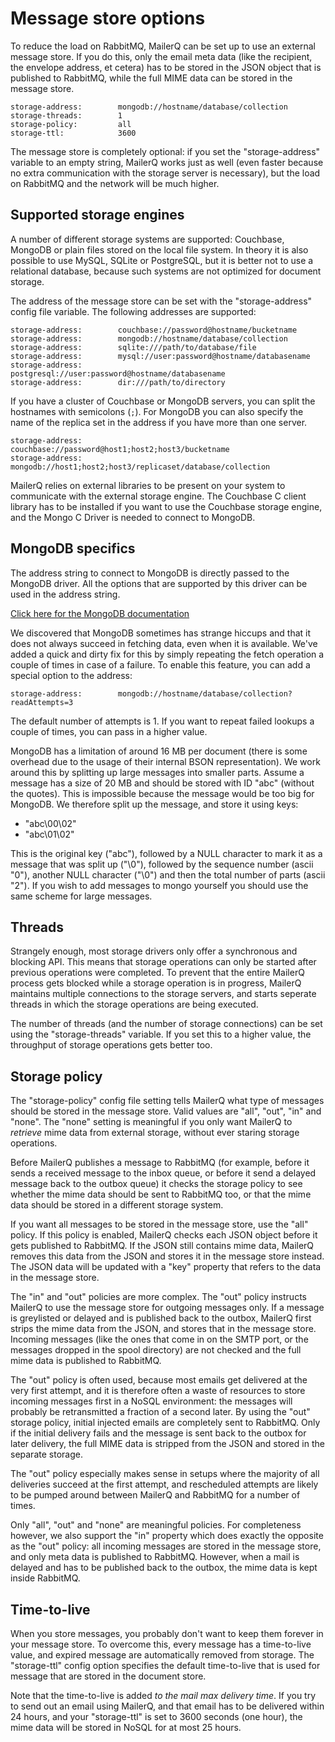 # Message store options

To reduce the load on RabbitMQ, MailerQ can be set
up to use an external message store. If you do this, only the email meta
data (like the recipient, the envelope address, et cetera) has to be
stored in the JSON object that is published to RabbitMQ, while the full
MIME data can be stored in the message store.

```
storage-address:        mongodb://hostname/database/collection
storage-threads:        1
storage-policy:         all
storage-ttl:            3600
```

The message store is completely optional: if you set the "storage-address"
variable to an empty string, MailerQ works just as well (even faster
because no extra communication with the storage server is necessary), but
the load on RabbitMQ and the network will be much higher.


## Supported storage engines

A number of different storage systems are supported: Couchbase, MongoDB
or plain files stored on the local file system. In theory it is also
possible to use MySQL, SQLite or PostgreSQL, but it is better
not to use a relational database, because such systems are not optimized
for document storage.

The address of the message store can be set with the "storage-address"
config file variable. The following addresses are supported:

```
storage-address:        couchbase://password@hostname/bucketname
storage-address:        mongodb://hostname/database/collection
storage-address:        sqlite:///path/to/database/file
storage-address:        mysql://user:password@hostname/databasename
storage-address:        postgresql://user:password@hostname/databasename
storage-address:        dir:///path/to/directory
```

If you have a cluster of Couchbase or MongoDB servers, you can split the
hostnames with semicolons (`;`). For MongoDB you can also specify
the name of the replica set in the address if you have more than one server.

```
storage-address:        couchbase://password@host1;host2;host3/bucketname
storage-address:        mongodb://host1;host2;host3/replicaset/database/collection
```

MailerQ relies on external libraries to be present on your system to communicate
with the external storage engine. The Couchbase C client library has to be
installed if you want to use the Couchbase storage engine, and the Mongo C Driver
is needed to connect to MongoDB.


## MongoDB specifics

The address string to connect to MongoDB is directly passed to the MongoDB
driver. All the options that are supported by this driver can be used in
the address string.

[Click here for the MongoDB documentation](https://docs.mongodb.org/manual/reference/connection-string/)

We discovered that MongoDB sometimes has strange hiccups and that it does
not always succeed in fetching data, even when it is available. We've added
a quick and dirty fix for this by simply repeating the fetch operation
a couple of times in case of a failure. To enable this feature, you can
add a special option to the address:

````
storage-address:        mongodb://hostname/database/collection?readAttempts=3
````

The default number of attempts is 1. If you want to repeat failed lookups
a couple of times, you can pass in a higher value.

MongoDB has a limitation of around 16 MB per document (there is some overhead
due to the usage of their internal BSON representation). We work around this
by splitting up large messages into smaller parts. Assume a message has a
size of 20 MB and should be stored with ID "abc" (without the quotes). This
is impossible because the message would be too big for MongoDB. We therefore
split up the message, and store it using keys:

* "abc\00\02"
* "abc\01\02"

This is the original key ("abc"), followed by a NULL character to mark it
as a message that was split up ("\0"), followed by the sequence number
(ascii "0"), another NULL character ("\0") and then the total number of parts
(ascii "2"). If you wish to add messages to mongo yourself you should use the 
same scheme for large messages.


## Threads

Strangely enough, most storage drivers only offer a synchronous and blocking
API. This means that storage operations can only be started after previous
operations were completed. To prevent that the entire MailerQ process gets
blocked while a storage operation is in progress, MailerQ maintains multiple
connections to the storage servers, and starts seperate threads in which the
storage operations are being executed.

The number of threads (and the number of storage connections) can be set
using the "storage-threads" variable. If you set this to a higher value,
the throughput of storage operations gets better too.


## Storage policy

The "storage-policy" config file setting tells MailerQ what
type of messages should be stored in the message store. Valid values are "all",
"out", "in" and "none". The "none" setting is meaningful if you only want
MailerQ to *retrieve* mime data from external storage, without ever
staring storage operations.

Before MailerQ publishes a message to RabbitMQ (for example, before it
sends a received message to the inbox queue, or before it send a delayed
message back to the outbox queue) it checks the storage policy to see
whether the mime data should be sent to RabbitMQ too, or that the mime
data should be stored in a different storage system.

If you want all messages to be stored in the message store, use the "all"
policy. If this policy is enabled, MailerQ checks each JSON object
before it gets published to RabbitMQ. If the JSON still contains mime data,
MailerQ removes this data from the JSON and stores it in the message
store instead. The JSON data will be updated with a "key" property that
refers to the data in the message store.

The "in" and "out" policies are more complex. The "out" policy instructs
MailerQ to use the message store for outgoing messages only. If a
message is greylisted or delayed and is published back to the outbox,
MailerQ first strips the mime data from the JSON, and stores that in
the message store. Incoming messages (like the ones that come in on the
SMTP port, or the messages dropped in the spool directory) are not checked
and the full mime data is published to RabbitMQ.

The "out" policy is often used, because most emails get delivered at the
very first attempt, and it is therefore often a waste of resources
to store incoming messages first in a NoSQL environment: the messages will
probably be retransmitted a fraction of a second later. By using the "out"
storage policy, initial injected emails are completely sent to RabbitMQ. Only
if the initial delivery fails and the message is sent back to the outbox for later
delivery, the full MIME data is stripped from the JSON and stored in the
separate storage.

The "out" policy especially makes sense in setups where the majority of
all deliveries succeed at the first attempt, and rescheduled attempts are
likely to be pumped around between MailerQ and RabbitMQ for a number of times.

Only "all", "out" and "none" are meaningful policies. For completeness however,
we also support the "in" property which does exactly the opposite as the "out"
policy: all incoming messages are stored in the message store, and only
meta data is published to RabbitMQ. However, when a mail is delayed and
has to be published back to the outbox, the mime data is kept inside RabbitMQ.


## Time-to-live

When you store messages, you probably don't want to keep them forever in
your message store. To overcome this, every message has a time-to-live value,
and expired message are automatically removed from storage. The "storage-ttl"
config option specifies the default time-to-live that is used for message
that are stored in the document store.

Note that the time-to-live is added _to the mail max delivery time_. If you try
to send out an email using MailerQ, and that email has to be delivered within
24 hours, and your "storage-ttl" is set to 3600 seconds (one hour), the
mime data will be stored in NoSQL for at most 25 hours.

